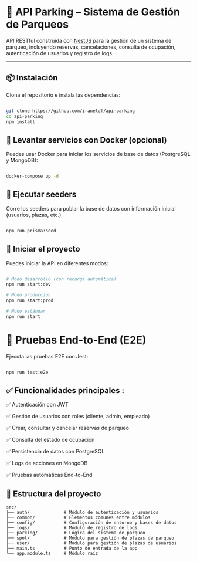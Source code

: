# 🚗 API Parking – Sistema de Gestión de Parqueos

API RESTful construida con [NestJS](https://nestjs.com/) para la gestión de un sistema de parqueo, incluyendo reservas, cancelaciones, consulta de ocupación, autenticación de usuarios y registro de logs.

---

## 📦 Instalación

Clona el repositorio e instala las dependencias:
```bash

git clone https://github.com/iraneldf/api-parking
cd api-parking
npm install
```
## 🐳 Levantar servicios con Docker (opcional)
Puedes usar Docker para iniciar los servicios de base de datos (PostgreSQL y MongoDB):
```bash

docker-compose up -d
```
## 🌱 Ejecutar seeders
Corre los seeders para poblar la base de datos con información inicial (usuarios, plazas, etc.):
```bash

npm run prisma:seed
```
## 🚀 Iniciar el proyecto
Puedes iniciar la API en diferentes modos:

```bash

# Modo desarrollo (con recarga automática)
npm run start:dev

# Modo producción
npm run start:prod

# Modo estándar
npm run start
```
# 🧪 Pruebas End-to-End (E2E)
Ejecuta las pruebas E2E con Jest:
```bash

npm run test:e2e
```

## ✅ Funcionalidades principales :


✅ Autenticación con JWT

✅ Gestión de usuarios con roles (cliente, admin, empleado)

✅ Crear, consultar y cancelar reservas de parqueo

✅ Consulta del estado de ocupación

✅ Persistencia de datos con PostgreSQL

✅ Logs de acciones en MongoDB

✅ Pruebas automáticas End-to-End

## 📁 Estructura del proyecto

```plaintext
src/
├── auth/             # Módulo de autenticación y usuarios
├── common/           # Elementos comunes entre módulos
├── config/           # Configuración de entorno y bases de datos
├── logs/             # Módulo de registro de logs
├── parking/          # Lógica del sistema de parqueo
├── spot/             # Módulo para gestión de plazas de parqueo
├── user/             # Módulo para gestión de plazas de usuarios
├── main.ts           # Punto de entrada de la app
└── app.module.ts     # Módulo raíz
```
